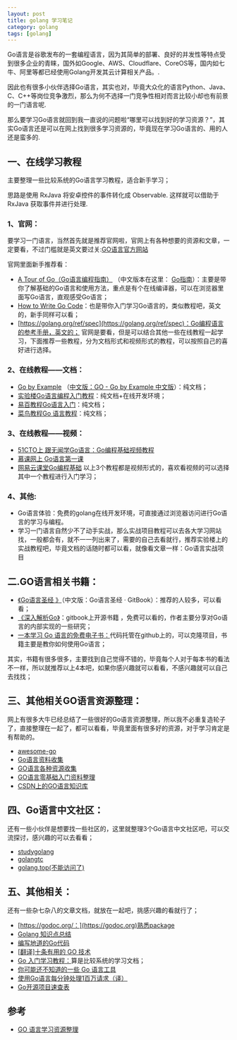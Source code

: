 ```yaml
---
layout: post
title: golang 学习笔记
category: golang
tags: [golang]
---
```


Go语言是谷歌发布的一套编程语言，因为其简单的部署、良好的并发性等特点受到很多企业的青睐，国外如Google、AWS、Cloudflare、CoreOS等，国内如七牛、阿里等都已经使用Golang开发其云计算相关产品。.

因此也有很多小伙伴选择Go语言，其实也对，毕竟大众化的语言Python、Java、C、C++等岗位竞争激烈，那么为何不选择一门竞争性相对而言比较小却也有前景的一门语言呢.

那么要学习Go语言就回到我一直说的问题啦“哪里可以找到好的学习资源？”，其实Go语言还是可以在网上找到很多学习资源的，毕竟现在学习Go语言的、用的人还是蛮多的.
## 一、在线学习教程

主要整理一些比较系统的Go语言学习教程，适合新手学习；

思路是使用 RxJava 将安卓控件的事件转化成 Observable. 这样就可以借助于 RxJava 获取事件并进行处理.

### 1、官网：

要学习一门语言，当然首先就是推荐官网啦，官网上有各种想要的资源和文章，一定要看，不过门槛就是英文要过关:[GO语言官方网站](https://golang.org/)

官网里面新手推荐看：
 
* [A Tour of Go（Go语言编程指南）](https://tour.golang.org/basics/1) （中文版本在这里： [Go指南](https://tour.go-zh.org/welcome/1)）：主要是带你了解基础的Go语言和使用方法，重点是有个在线编译器，可以在浏览器里面写Go语言，直观感受Go语言；
* [How to Write Go Code](https://golang.org/doc/code.html)：也是带你入门学习Go语言的，类似教程吧，英文的，新手同样可以看；
* [https://golang.org/ref/spec](https://golang.org/ref/spec)：Go编程语言的参考手册，英文的；
官网是要看，但是可以结合其他一些在线教程一起学习，下面推荐一些教程，分为文档形式和视频形式的教程，可以按照自己的喜好进行选择。

### 2、在线教程——文档：
* [Go by Example](https://gobyexample.com/) （[中文版：GO - Go by Example 中文版](https://www.shiyanlou.com/courses/485)）：纯文档；
* [实验楼Go语言编程入门教程](http://betatms.aurfy.com/txn/download)：纯文档+在线开发环境；
* [易百教程Go语言入门](https://www.yiibai.com/go/go_start.html)：纯文档；
* [菜鸟教程Go 语言教程](https://www.runoob.com/go/go-tutorial.html)：纯文档；

### 3、在线教程——视频：

* [51CTO上 跟无闻学Go语言：Go编程基础视频教程](https://edu.51cto.com/course/1762.html)
* [慕课网上 Go语言第一课](http://www.imooc.com/learn/345)
* [网易云课堂Go编程基础](https://study.163.com/course/introduction/306002.htm#/courseDetail)
以上3个教程都是视频形式的，喜欢看视频的可以选择其中一个教程进行入门学习；

### 4、其他:

* Go语言体验：免费的golang在线开发环境，可直接通过浏览器访问进行Go语言的学习与编程。 
* 学习一门语言自然少不了动手实战，那么实战项目教程可以去各大学习网站找，一般都会有，就不一一列出来了，需要的自己去看就行，推荐实验楼上的实战教程吧，毕竟文档的话随时都可以看，就像看文章一样：Go语言实战项目

## 二.GO语言相关书籍：
* [《Go语言圣经 》](http://www.gopl.io/)（中文版：Go语言圣经 · GitBook）：推荐的人较多，可以看看；
* [《深入解析Go》](https://tiancaiamao.gitbooks.io/go-internals/content/zh/index.html)：gitbook上开源书籍 ，免费可以看的，作者主要分享对Go语言的内部实现的一些研究；
* [一本学习 Go 语言的免费电子书：](https://github.com/gunsluo/Learning-Go-zh-cn)代码托管在github上的，可以克隆项目，书籍主要是教你如何使用Go语言；

其实，书籍有很多很多，主要找到自己觉得不错的，毕竟每个人对于每本书的看法不一样，所以就推荐以上4本吧，如果你感兴趣就可以看看，不感兴趣就可以自己去找找；

## 三、其他相关GO语言资源整理：
网上有很多大牛已经总结了一些很好的Go语言资源整理，所以我不必重复造轮子了，直接整理在一起了，都可以看看，毕竟里面有很多好的资源，对于学习肯定是有帮助的。

* [awesome-go](https://github.com/avelino/awesome-go)
* [Go语言资料收集](https://github.com/wonderfo/wonderfogo/wiki)
* [GO语言各种资源收集](https://github.com/Unknwon/go-study-index)
* [GO语言零基础入门资料整理](https://www.jianshu.com/p/a70098a94d18)
* [CSDN上的GO语言知识库](https://so.csdn.net/so/search/s.do?q=go)

## 四、Go语言中文社区：

还有一些小伙伴是想要找一些社区的，这里就整理3个Go语言中文社区吧，可以交流探讨，感兴趣的可以去看看；
* [studygolang](https://studygolang.com/)
* [golangtc](https://www.golangtc.com/)
* [golang.top(不能访问了)](/)

## 五、其他相关：
还有一些杂七杂八的文章文档，就放在一起吧，挑感兴趣的看就行了；
* [https://godoc.org/：](https://godoc.org)熟悉package
* [Golang 知识点总结](https://www.shiyanlou.com/questions/11157/)
* [编写地道的Go代码](https://colobu.com/2017/02/07/write-idiomatic-golang-codes/)
* [[翻译]十条有用的 GO 技术](https://www.shiyanlou.com/questions/2318/)
* [Go 入门学习教程：](https://github.com/zoeminghong/go-library)算是比较系统的学习文档；
* [你可能还不知道的一些 Go 语言工具](http://coyee.com/article/11570-some-tools-for-go-that-you-might-not-know-yet)
* [使用Go语言每分钟处理1百万请求（译）](https://github.com/itfanr/articles-about-golang/blob/master/2016-10/1.handling-1-million-requests-per-minute-with-golang.md)
* [Go开源项目速查表](https://www.ctolib.com/cheatsheets-go-project.html)

## 参考

* [GO 语言学习资源整理](https://github.com/selfjt/gostudy/blob/master/%E8%A7%82%E7%9C%8B%E4%B9%A6%E7%B1%8D/Go%E8%AF%AD%E8%A8%80%E5%AE%9E%E6%88%98.pdf)
